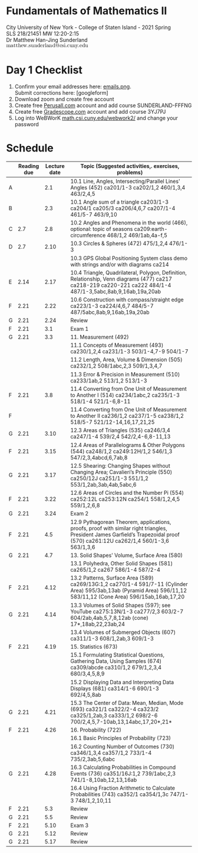 # Fundamentals of Mathematics II
City University of New York - College of Staten Island - 2021 Spring  
SLS 218/21451 MW 12:20-2:15  
Dr Matthew Han-Jing Sunderland  
![other](../other2.png)

# Day 1 Checklist
1. Confirm your email addresses here: [emails.png](./emails.png).  
   Submit corrections here: [googleform]
1. Download zoom and create free account
1. Create free [Perusall.com](https://www.perusall.com) account and add course SUNDERLAND-FFFNG  
1. Create free [Gradescope.com](https://www.gradescope.com) account and add course 3YJ7PJ  
1. Log into WeBWorK [math.csi.cuny.edu/webwork2/](https://www.math.csi.cuny.edu/webwork2/Math218_21451_Sunderland_S21/) and change your password

# Schedule
|   | Reading due | Lecture date | Topic (Suggested activities,. exercises, problems) |
| - | ---- | ---- | - |
| A |      | 2.1  | 10.1 Line, Angles, Intersecting/Parallel Lines' Angles (452) ca201/1-3 ca202/1,2 460/1,3,4 463/2,4,5 |
| B |      | 2.3  | 10.1 Angle sum of a triangle ca203/1-3 ca204/1 ca205/3 ca206/4,6,7 ca207/1-4 461/5-7 463/9,10 |
| C | 2.7  | 2.8  | 10.2 Angles and Phenomena in the world (466), optional: topic of seasons ca209:earth-circumference 468/1,2 469/1ab,4a-f,5 |
| D | 2.7  | 2.10 | 10.3 Circles & Spheres (472) 475/1,2,4 476/1-3 |
|   |      |      | 10.3 GPS Global Positioning System class demo with strings and/or with diagrams ca214 |
| E | 2.14 | 2.17 | 10.4 Triangle, Quadrilateral, Polygon, Definition, Relationship, Venn diagrams (477) ca217 ca218-219 ca220-221 ca222 484/1-4 487/1-3,5abc,8ab,9,16ab,19a,20ab |
| F | 2.21 | 2.22 | 10.6 Construction with compass/straight edge ca223/1-3 ca224/4,6,7 484/5-7 487/5abc,8ab,9,16ab,19a,20ab |
| G | 2.21 | 2.24 | Review |
| F | 2.21 | 3.1  | Exam 1 |
| G | 2.21 | 3.3  | 11. Measurement (492) |
|   |      |      | 11.1 Concepts of Measurement (493) ca230/1,2,4 ca231/1-3 503/1-4,7-9 504/1-7 |
|   |      |      | 11.2 Length, Area, Volume & Dimension (505) ca232/1,2 508/1abc,2,3 509/1,3,4,7 |
|   |      |      | 11.3 Error & Precision in Measurement (510) ca233/1ab,2 513/1,2 513/1-3 |
| F | 2.21 | 3.8  | 11.4 Converting from One Unit of Measurement to Another I (514) ca234/1abc,2 ca235/1-3 518/1-4 521/1-6,8-11 |
| F |      |      | 11.4 Converting from One Unit of Measurement to Another II ca236/1,2 ca237/1-5 ca238/1,2 518/5-7 521/12-14,16,17,21,25 |
| G | 2.21 | 3.10 | 12.3 Areas of Triangles (535) ca246/3,4 ca247/1-4 539/2,4 542/2,4-6,8-11,13 |
| F | 2.21 | 3.15 | 12.4 Areas of Parallelograms & Other Polygons (544) ca248/1,2 ca249:12H/1,2 546/1,3 547/2,3,4abcd,6,7ab,8 |
| G | 2.21 | 3.17 | 12.5 Shearing: Changing Shapes without Changing Area; Cavalieri’s Principle (550) ca250/12J ca251/1-3 551/1,2 553/1,2ab,3ab,4ab,5abc,6 |
| F | 2.21 | 3.22 | 12.6 Areas of Circles and the Number Pi (554) ca252:12L ca253:12N ca254/1 558/1,2,4,5 559/1,2,6,8 |
| G | 2.21 | 3.24 | Exam 2 |
| F | 2.21 | 4.5  | 12.9 Pythagorean Theorem, applications, proofs, proof with similar right triangles, President James Garfield’s Trapezoidal proof (570) ca261:12U ca262/1,4 560/1-3,6 563/1,3,6 |
| G | 2.21 | 4.7  | 13. Solid Shapes' Volume, Surface Area (580) |
|   |      |      | 13.1 Polyhedra, Other Solid Shapes (581) ca265/1,2 ca267 586/1-4 587/2-4 |
| F | 2.21 | 4.12 | 13.2 Patterns, Surface Area (589) ca269/13G:1,2 ca270/1-4 591/7-11 (Cylinder Area) 595/3ab,13ab (Pyramid Area) 596/11,12 583/11,12 (Cone Area) 596/15ab,16ab,17,20 |
| G | 2.21 | 4.14 | 13.3 Volumes of Solid Shapes (597); see YouTube ca275:13N/1-3 ca277/2,3 603/2-7 604/2ab,4ab,5,7,8,12ab (cone) 17*,18ab,22,23ab,24 |
|   |      |      | 13.4 Volumes of Submerged Objects (607) ca311/1-3 608/1,2ab,3 609/1-3 |
| F | 2.21 | 4.19 | 15. Statistics (673) |
|   |      |      | 15.1 Formulating Statistical Questions, Gathering Data, Using Samples (674) ca309/abcde ca310/1,2 679/1,2,3,4 680/3,4,5,8,9 |
|   |      |      | 15.2 Displaying Data and Interpreting Data Displays (681) ca314/1-6 690/1-3 692/4,5,8ab|
| G | 2.21 | 4.21 | 15.3 The Center of Data: Mean, Median, Mode (693) ca321/1 ca322/2-4 ca323/2 ca325/1,2ab,3 ca333/1,2 698/2-6 700/2,4,5,7-10ab,13,14abc,17,20*,21* |
| F | 2.21 | 4.26 | 16. Probability (722) |
|   |      |      | 16.1 Basic Principles of Probability (723) |
|   |      |      | 16.2 Counting Number of Outcomes (730) ca346/1,3,4 ca357/1,2 733/1-4 735/2,3ab,5,6abc |
| G | 2.21 | 4.28 | 16.3 Calculating Probabilities in Compound Events (736) ca351/16J:1,2 739/1abc,2,3 741/1-8,10ab,12,13,16ab |
|   |      |      | 16.4 Using Fraction Arithmetic to Calculate Probabilities (743) ca352/1 ca354/1,3c 747/1-3 748/1,2,10,11 |
| F | 2.21 | 5.3  | Review |
| G | 2.21 | 5.5  | Review |
| F | 2.21 | 5.10 | Exam 3 |
| G | 2.21 | 5.12 | Review |
| G | 2.21 | 5.17 | Review |
